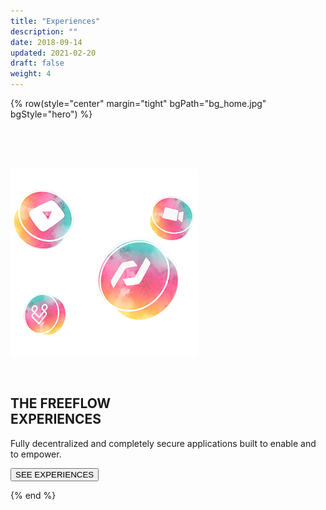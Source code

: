 ```yaml
---
title: "Experiences"
description: ""
date: 2018-09-14
updated: 2021-02-20
draft: false
weight: 4
---
```


<!-- section 1 (header) -->

{% row(style="center" margin="tight" bgPath="bg_home.jpg" bgStyle="hero") %}

<br>

<br>

<br>

![FF Logo](tf_experience_small.png#mx-auto) 

<br>



## THE FREEFLOW <br> EXPERIENCES

Fully decentralized and completely secure applications built to enable and to empower.

<button onclick="window.open('https://threefoldfoundation.github.io/books/freeflow/mytwin/experiences/experiences.html', '_blank')">SEE EXPERIENCES</button>

{% end %}